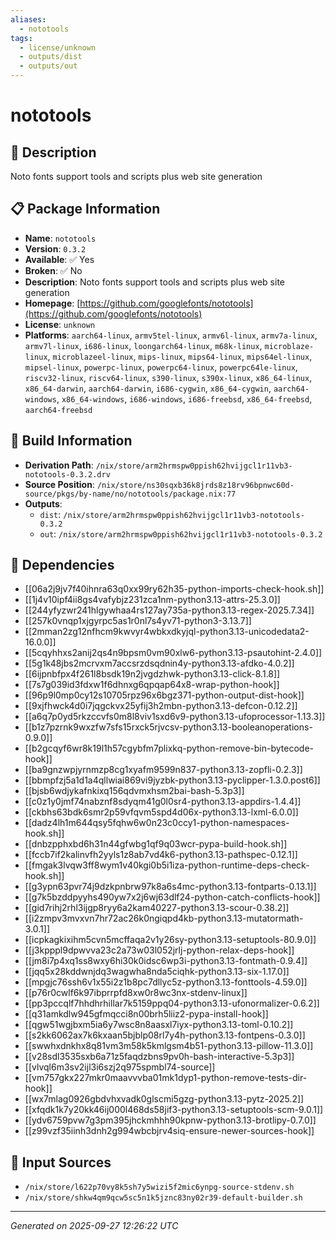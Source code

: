 ```yaml
---
aliases:
  - nototools
tags:
  - license/unknown
  - outputs/dist
  - outputs/out
---
```


# nototools

## 📝 Description

Noto fonts support tools and scripts plus web site generation

## 📋 Package Information

- **Name**: `nototools`
- **Version**: `0.3.2`
- **Available**: ✅ Yes
- **Broken**: ✅ No
- **Description**: Noto fonts support tools and scripts plus web site generation
- **Homepage**: [https://github.com/googlefonts/nototools](https://github.com/googlefonts/nototools)
- **License**: `unknown`
- **Platforms**: `aarch64-linux`, `armv5tel-linux`, `armv6l-linux`, `armv7a-linux`, `armv7l-linux`, `i686-linux`, `loongarch64-linux`, `m68k-linux`, `microblaze-linux`, `microblazeel-linux`, `mips-linux`, `mips64-linux`, `mips64el-linux`, `mipsel-linux`, `powerpc-linux`, `powerpc64-linux`, `powerpc64le-linux`, `riscv32-linux`, `riscv64-linux`, `s390-linux`, `s390x-linux`, `x86_64-linux`, `x86_64-darwin`, `aarch64-darwin`, `i686-cygwin`, `x86_64-cygwin`, `aarch64-windows`, `x86_64-windows`, `i686-windows`, `i686-freebsd`, `x86_64-freebsd`, `aarch64-freebsd`

## 🔧 Build Information

- **Derivation Path**: `/nix/store/arm2hrmspw0ppish62hvijgcl1r11vb3-nototools-0.3.2.drv`
- **Source Position**: `/nix/store/ns30sqxb36k8jrds8z18rv96bpnwc60d-source/pkgs/by-name/no/nototools/package.nix:77`
- **Outputs**:
  - `dist`:  `/nix/store/arm2hrmspw0ppish62hvijgcl1r11vb3-nototools-0.3.2`
  - `out`:  `/nix/store/arm2hrmspw0ppish62hvijgcl1r11vb3-nototools-0.3.2`

## 🔗 Dependencies

- [[06a2j9jv7f40ihnra63q0xx99ry62h35-python-imports-check-hook.sh]]
- [[1j4v10ipf4ii8gs4vafybjz231zca1nm-python3.13-attrs-25.3.0]]
- [[244yfyzwr241hlgywhaa4rs127ay735a-python3.13-regex-2025.7.34]]
- [[257k0vnqp1xjgyrpc5as1r0nl7s4yv71-python3-3.13.7]]
- [[2mman2zg12nfhcm9kwvyr4wbkxdkyjql-python3.13-unicodedata2-16.0.0]]
- [[5cqyhhxs2anij2qs4n9bpsm0vm90xlw6-python3.13-psautohint-2.4.0]]
- [[5g1k48jbs2mcrvxm7accsrzdsqdnin4y-python3.13-afdko-4.0.2]]
- [[6ijpnbfpx4f261l8bsdk19n2jvgdzhwk-python3.13-click-8.1.8]]
- [[7s7g039id3fdxw1f6dhnxg6qpqap64x8-wrap-python-hook]]
- [[96p9l0mp0cy12s10705rpz96x6bgz371-python-output-dist-hook]]
- [[9xjfhwck4d0i7jqgckvx25yfij3h2mbn-python3.13-defcon-0.12.2]]
- [[a6q7p0yd5rkzccvfs0m8l8viv1sxd6v9-python3.13-ufoprocessor-1.13.3]]
- [[b1z7pzrnk9wxzfw7sfs15rxck5rjvcsv-python3.13-booleanoperations-0.9.0]]
- [[b2gcqyf6wr8k19l1h57cgybfm7plixkq-python-remove-bin-bytecode-hook]]
- [[ba9gnzwpjyrnmzp8cg1xyafm9599n837-python3.13-zopfli-0.2.3]]
- [[bbmpfzj5a1d1a4qllwiai869vi9jyzbk-python3.13-pyclipper-1.3.0.post6]]
- [[bjsb6wdjykafnkixq156qdvmxhsm2bai-bash-5.3p3]]
- [[c0z1y0jmf74nabznf8sdyqm41g0l0sr4-python3.13-appdirs-1.4.4]]
- [[ckbhs63bdk6smr2p59vfqvm5spd4d06x-python3.13-lxml-6.0.0]]
- [[dadz4lh1m644qsy5fqhw6w0n23c0ccy1-python-namespaces-hook.sh]]
- [[dnbzpphxbd6h31n44gfwbg1qf9q03wcr-pypa-build-hook.sh]]
- [[fccb7if2kalinvfh2yyls1z8ab7vd4k6-python3.13-pathspec-0.12.1]]
- [[fmgak3lvqw3ff8wym1v40kgi0b5i1iza-python-runtime-deps-check-hook.sh]]
- [[g3ypn63pvr74j9dzkpnbrw97k8a6s4mc-python3.13-fontparts-0.13.1]]
- [[g7k5bzddpyyhs490yw7x2j6wj63dlf24-python-catch-conflicts-hook]]
- [[gid7rihj2rhl3ijgp8ryy6a2kam40227-python3.13-scour-0.38.2]]
- [[i2zmpv3mvxvn7hr72ac26k0ngiqpd4kb-python3.13-mutatormath-3.0.1]]
- [[icpkagkixihm5cvn5mcffaqa2v1y26sy-python3.13-setuptools-80.9.0]]
- [[j3kpppl9dpwvva23c2a73w03l052jrlj-python-relax-deps-hook]]
- [[jm8i7p4xq1ss8wxy6hi30k0idsc6wp3i-python3.13-fontmath-0.9.4]]
- [[jqq5x28kddwnjdq3wagwha8nda5ciqhk-python3.13-six-1.17.0]]
- [[mpgjc76ssh6v1x55i2z1b8pc7dllyc5z-python3.13-fonttools-4.59.0]]
- [[p76r0cwlf6k97ibprrpfd8xw0r8wc3nx-stdenv-linux]]
- [[pp3pccqlf7hhdhrhillar7k5159ppq04-python3.13-ufonormalizer-0.6.2]]
- [[q31amkdlw945gfmqcci8n00brh5liiz2-pypa-install-hook]]
- [[qgw51wgjbxm5ia6y7wsc8n8aasxl7iyx-python3.13-toml-0.10.2]]
- [[s2kk6062ax7k6kxaan5bjblp08rl7y4h-python3.13-fontpens-0.3.0]]
- [[swwhxdnkhx8q81vm3m58k5kmlgsm4b51-python3.13-pillow-11.3.0]]
- [[v28sdl3535sxb6a71z5faqdzbns9pv0h-bash-interactive-5.3p3]]
- [[vlvql6m3sv2ijl3i6szj2q975spmbl74-source]]
- [[vm757gkx227mkr0maavvvba01mk1dyp1-python-remove-tests-dir-hook]]
- [[wx7mlag0926gbdvhxvadk0glscmi5gzg-python3.13-pytz-2025.2]]
- [[xfqdk1k7y20kk46ij000l468ds58jif3-python3.13-setuptools-scm-9.0.1]]
- [[ydv6759pvw7g3pm395jhckmhhh90kpnw-python3.13-brotlipy-0.7.0]]
- [[z99vzf35iinh3dnh2g994wbcbjrv4siq-ensure-newer-sources-hook]]

## 📁 Input Sources

- `/nix/store/l622p70vy8k5sh7y5wizi5f2mic6ynpg-source-stdenv.sh`
- `/nix/store/shkw4qm9qcw5sc5n1k5jznc83ny02r39-default-builder.sh`

---
*Generated on 2025-09-27 12:26:22 UTC*
